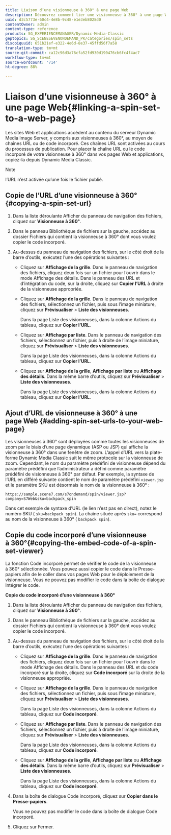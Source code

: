 ```yaml
---
title: Liaison d’une visionneuse à 360° à une page Web
description: Découvrez comment lier une visionneuse à 360° à une page Web.
uuid: d3c5773e-60c4-4e8b-9c48-e1e3eb8028d0
contentOwner: admin
content-type: reference
products: SG_EXPERIENCEMANAGER/Dynamic-Media-Classic
geptopics: SG_SCENESEVENONDEMAND_PK/categories/spin_sets
discoiquuid: 651b21ef-e322-4e6d-8e37-45ffd56f7a58
translation-type: tm+mt
source-git-commit: ca12c96d3a76cfa52fd930d190476cb6fc4f4ac7
workflow-type: tm+mt
source-wordcount: '714'
ht-degree: 88%

---
```



# Liaison d’une visionneuse à 360° à une page Web{#linking-a-spin-set-to-a-web-page}

Les sites Web et applications accèdent au contenu du serveur Dynamic Media Image Server, y compris aux visionneuses à 360°, au moyen de chaînes URL ou de code incorporé. Ces chaînes URL sont activées au cours du processus de publication. Pour placer la chaîne URL ou le code incorporé de votre visionneuse à 360° dans vos pages Web et applications, copiez-la depuis Dynamic Media Classic.

>[!NOTE]
>
>l’URL n’est activée qu’une fois le fichier publié.

## Copie de l’URL d’une visionneuse à 360°  {#copying-a-spin-set-url}

1. Dans la liste déroulante Afficher du panneau de navigation des fichiers, cliquez sur **Visionneuse à 360°**.
1. Dans le panneau Bibliothèque de fichiers sur la gauche, accédez au dossier Fichiers qui contient la visionneuse à 360° dont vous voulez copier le code incorporé.
1. Au-dessus du panneau de navigation des fichiers, sur le côté droit de la barre d’outils, exécutez l’une des opérations suivantes :

   * Cliquez sur **Affichage de la grille**. Dans le panneau de navigation des fichiers, cliquez deux fois sur un fichier pour l’ouvrir dans le mode Affichage des détails. Dans le panneau des URL et d’intégration du code, sur la droite, cliquez sur **Copier l’URL** à droite de la visionneuse appropriée.
   * Cliquez sur **Affichage de la grille**. Dans le panneau de navigation des fichiers, sélectionnez un fichier, puis sous l’image miniature, cliquez sur **Prévisualiser** > **Liste des visionneuses**.

      Dans la page Liste des visionneuses, dans la colonne Actions du tableau, cliquez sur **Copier l’URL**.

   * Cliquez sur **Affichage par liste**. Dans le panneau de navigation des fichiers, sélectionnez un fichier, puis à droite de l’image miniature, cliquez sur **Prévisualiser** > **Liste des visionneuses**.

      Dans la page Liste des visionneuses, dans la colonne Actions du tableau, cliquez sur **Copier l’URL**.

   * Cliquez sur **Affichage de la grille**, **Affichage par liste** ou **Affichage des détails**. Dans la même barre d’outils, cliquez sur **Prévisualiser** > **Liste des visionneuses**.

      Dans la page Liste des visionneuses, dans la colonne Actions du tableau, cliquez sur **Copier l’URL**.

## Ajout d’URL de visionneuse à 360° à une page Web  {#adding-spin-set-urls-to-your-web-page}

Les visionneuses à 360° sont déployées comme toutes les visionneuses de zoom par le biais d’une page dynamique (ASP ou JSP) qui affiche la visionneuse à 360° dans une fenêtre de zoom. L’appel d’URL vers la plate-forme Dynamic Media Classic suit le même protocole sur la visionneuse de zoom. Cependant, le nom du paramètre prédéfini de visionneuse dépend du paramètre prédéfini que l’administrateur a défini comme paramètre prédéfini de visionneuse à 360° par défaut. Par exemple, la syntaxe de l’URL en différé suivante contient le nom de paramètre prédéfini `viewer.jsp` et le paramètre SKU est désormais le nom de la visionneuse à 360° :

```as3
https://sample.scene7.com/s7ondemand/spin/viewer.jsp?company=S7Web&sku=backpack_spin
```

Dans cet exemple de syntaxe d’URL (le lien n’est pas en direct), notez le numéro SKU ( `sku=backpack_spin`). La chaîne située après `sku=` correspond au nom de la visionneuse à 360° ( `backpack spin`).

## Copie du code incorporé d’une visionneuse à 360°{#copying-the-embed-code-of-a-spin-set-viewer}

La fonction Code incorporé permet de vérifier le code de la visionneuse à 360° sélectionnée. Vous pouvez aussi copier le code dans le Presse-papiers afin de le coller dans vos pages Web pour le déploiement de la visionneuse. Vous ne pouvez pas modifier le code dans la boîte de dialogue Intégrer le code.

**Copie du code incorporé d’une visionneuse à 360°**

1. Dans la liste déroulante Afficher du panneau de navigation des fichiers, cliquez sur **Visionneuse à 360°**.
1. Dans le panneau Bibliothèque de fichiers sur la gauche, accédez au dossier Fichiers qui contient la visionneuse à 360° dont vous voulez copier le code incorporé.
1. Au-dessus du panneau de navigation des fichiers, sur le côté droit de la barre d’outils, exécutez l’une des opérations suivantes :

   * Cliquez sur **Affichage de la grille**. Dans le panneau de navigation des fichiers, cliquez deux fois sur un fichier pour l’ouvrir dans le mode Affichage des détails. Dans le panneau des URL et du code incorporé sur la droite, cliquez sur **Code incorporé** sur la droite de la visionneuse appropriée.
   * Cliquez sur **Affichage de la grille**. Dans le panneau de navigation des fichiers, sélectionnez un fichier, puis sous l’image miniature, cliquez sur **Prévisualiser** > **Liste des visionneuses**.

      Dans la page Liste des visionneuses, dans la colonne Actions du tableau, cliquez sur **Code incorporé**.

   * Cliquez sur **Affichage par liste**. Dans le panneau de navigation des fichiers, sélectionnez un fichier, puis à droite de l’image miniature, cliquez sur **Prévisualiser** > **Liste des visionneuses**.

      Dans la page Liste des visionneuses, dans la colonne Actions du tableau, cliquez sur **Code incorporé**.

   * Cliquez sur **Affichage de la grille**, **Affichage par liste** ou **Affichage des détails**. Dans la même barre d’outils, cliquez sur **Prévisualiser** > **Liste des visionneuses**.

      Dans la page Liste des visionneuses, dans la colonne Actions du tableau, cliquez sur **Code incorporé**.

1. Dans la boîte de dialogue Code incorporé, cliquez sur **Copier dans le Presse-papiers**.

   Vous ne pouvez pas modifier le code dans la boîte de dialogue Code incorporé.

1. Cliquez sur Fermer.

